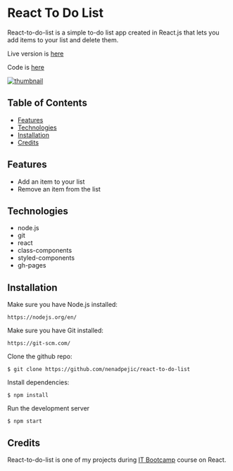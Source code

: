 # React To Do List

React-to-do-list is a simple to-do list app created in React.js that lets you add items to your list and delete them.

Live version is [here](https://nenadpejic.github.io/react-to-do-list/)

Code is [here](https://github.com/nenadpejic/react-to-do-list)

[![thumbnail](https://user-images.githubusercontent.com/50808282/103409915-3eab6000-4b69-11eb-8503-b1025396be27.png)](https://nenadpejic.github.io/react-to-do-list/)

## Table of Contents

- [Features](#features)
- [Technologies](#technologies)
- [Installation](#installation)
- [Credits](#credits)

## Features

- Add an item to your list
- Remove an item from the list

## Technologies

- node.js
- git
- react
- class-components
- styled-components
- gh-pages

## Installation

Make sure you have Node.js installed:
```
https://nodejs.org/en/
```

Make sure you have Git installed:
```
https://git-scm.com/
```

Clone the github repo:
```
$ git clone https://github.com/nenadpejic/react-to-do-list
```

Install dependencies:
```
$ npm install
```

Run the development server
```
$ npm start
```

## Credits

React-to-do-list is one of my projects during [IT Bootcamp](https://itbootcamp.rs/) course on React.
